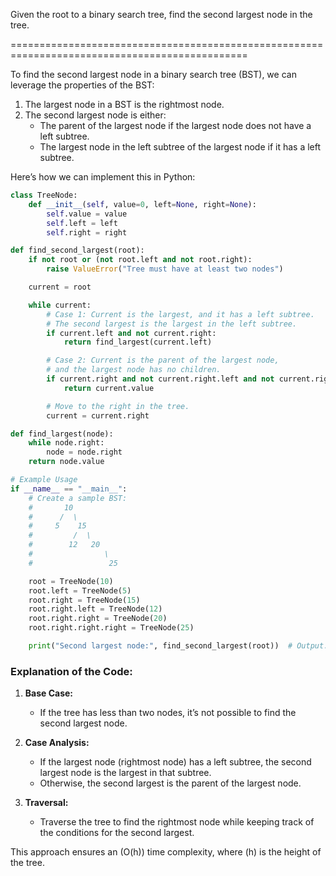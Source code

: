 Given the root to a binary search tree, find the second largest node in the tree.







===============================================================================================


To find the second largest node in a binary search tree (BST), we can leverage the properties of the BST:

1. The largest node in a BST is the rightmost node.
2. The second largest node is either:
   - The parent of the largest node if the largest node does not have a left subtree.
   - The largest node in the left subtree of the largest node if it has a left subtree.

Here’s how we can implement this in Python:

```python
class TreeNode:
    def __init__(self, value=0, left=None, right=None):
        self.value = value
        self.left = left
        self.right = right

def find_second_largest(root):
    if not root or (not root.left and not root.right):
        raise ValueError("Tree must have at least two nodes")

    current = root

    while current:
        # Case 1: Current is the largest, and it has a left subtree.
        # The second largest is the largest in the left subtree.
        if current.left and not current.right:
            return find_largest(current.left)

        # Case 2: Current is the parent of the largest node,
        # and the largest node has no children.
        if current.right and not current.right.left and not current.right.right:
            return current.value

        # Move to the right in the tree.
        current = current.right

def find_largest(node):
    while node.right:
        node = node.right
    return node.value

# Example Usage
if __name__ == "__main__":
    # Create a sample BST:
    #       10
    #      /  \
    #     5    15
    #         /  \
    #        12   20
    #                \
    #                 25

    root = TreeNode(10)
    root.left = TreeNode(5)
    root.right = TreeNode(15)
    root.right.left = TreeNode(12)
    root.right.right = TreeNode(20)
    root.right.right.right = TreeNode(25)

    print("Second largest node:", find_second_largest(root))  # Output: 20
```

### **Explanation of the Code:**

1. **Base Case:**
   - If the tree has less than two nodes, it’s not possible to find the second largest node.

2. **Case Analysis:**
   - If the largest node (rightmost node) has a left subtree, the second largest node is the largest in that subtree.
   - Otherwise, the second largest is the parent of the largest node.

3. **Traversal:**
   - Traverse the tree to find the rightmost node while keeping track of the conditions for the second largest.

This approach ensures an \(O(h)\) time complexity, where \(h\) is the height of the tree.

